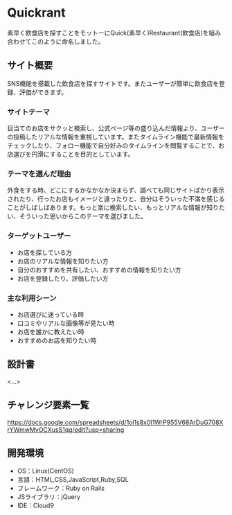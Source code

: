 # Quickrant
素早く飲食店を探すことをモットーにQuick(素早く)Restaurant(飲食店)を組み合わせてこのように命名しました。
## サイト概要
SNS機能を搭載した飲食店を探すサイトです。またユーザーが簡単に飲食店を登録、評価ができます。

### サイトテーマ
目当てのお店をサクッと検索し、公式ページ等の盛り込んだ情報より、ユーザーの投稿したリアルな情報を重視しています。またタイムライン機能で最新情報をチェックしたり、フォロー機能で自分好みのタイムラインを閲覧することで、お店選びを円滑にすることを目的としています。

### テーマを選んだ理由
外食をする時、どこにするかなかなか決まらず、調べても同じサイトばかり表示されたり、行ったお店もイメージと違ったりと、自分はそういった不満を感じることがしばしばあります。もっと楽に検索したい、もっとリアルな情報が知りたい、そういった思いからこのテーマを選びました。

### ターゲットユーザー
* お店を探している方
* お店のリアルな情報を知りたい方
* 自分のおすすめを共有したい、おすすめの情報を知りたい方
* お店を登録したり、評価したい方

### 主な利用シーン
* お店選びに迷っている時
* 口コミやリアルな画像等が見たい時
* お店を誰かに教えたい時
* おすすめのお店を知りたい時

## 設計書
<...>

## チャレンジ要素一覧
<https://docs.google.com/spreadsheets/d/1ol1s8x0I1WrP955V68ArDuG708XrYWmwMvOCXusS1qg/edit?usp=sharing>

## 開発環境
- OS：Linux(CentOS)
- 言語：HTML,CSS,JavaScript,Ruby,SQL
- フレームワーク：Ruby on Rails
- JSライブラリ：jQuery
- IDE：Cloud9